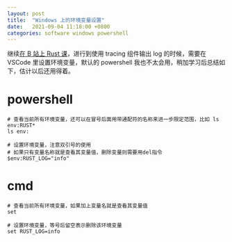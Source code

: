 ```yaml
---
layout: post
title:  "Windows 上的环境变量设置"
date:   2021-09-04 11:18:00 +0800
categories: software windows powershell
---
```


继续[在 B 站上 Rust 课](https://www.bilibili.com/video/BV1h64y197G3)，进行到使用 tracing 组件输出 log 的时候，需要在 VSCode 里设置环境变量，默认的 powershell 我也不太会用，稍加学习后总结如下，估计以后还用得着。

# powershell

    # 查看当前所有环境变量，还可以在冒号后面用带通配符的名称来进一步限定范围，比如 ls env:RUST*
    ls env:

    # 设置环境变量，注意双引号的使用
    # 如果只有变量名称就是查看其变量值，删除变量则需要用del指令
    $env:RUST_LOG="info"

# cmd

    # 查看当前所有环境变量，如果加上变量名就是查看其变量值
    set

    # 设置环境变量，等号后留空表示删除该环境变量
    set RUST_LOG=info

<script src="https://utteranc.es/client.js"
        repo="yingang/yingang.github.io"
        issue-term="pathname"
        label="Comment"
        theme="github-light"
        crossorigin="anonymous"
        async>
</script>
